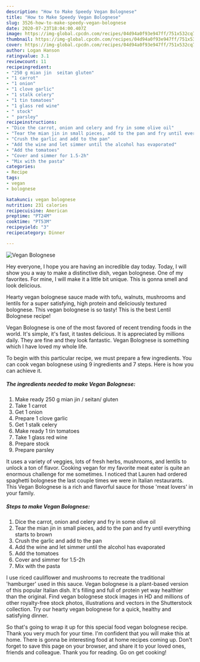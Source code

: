 ```yaml
---
description: "How to Make Speedy Vegan Bolognese"
title: "How to Make Speedy Vegan Bolognese"
slug: 3526-how-to-make-speedy-vegan-bolognese
date: 2020-07-23T18:04:00.407Z
image: https://img-global.cpcdn.com/recipes/04d94a0f93e947ff/751x532cq70/vegan-bolognese-recipe-main-photo.jpg
thumbnail: https://img-global.cpcdn.com/recipes/04d94a0f93e947ff/751x532cq70/vegan-bolognese-recipe-main-photo.jpg
cover: https://img-global.cpcdn.com/recipes/04d94a0f93e947ff/751x532cq70/vegan-bolognese-recipe-main-photo.jpg
author: Logan Hanson
ratingvalue: 3.1
reviewcount: 11
recipeingredient:
- "250 g mian jin  seitan gluten"
- "1 carrot"
- "1 onion"
- "1 clove garlic"
- "1 stalk celery"
- "1 tin tomatoes"
- "1 glass red wine"
- " stock"
- " parsley"
recipeinstructions:
- "Dice the carrot, onion and celery and fry in some olive oil"
- "Tear the mian jin in small pieces, add to the pan and fry until everything starts to brown"
- "Crush the garlic and add to the pan"
- "Add the wine and let simmer until the alcohol has evaporated"
- "Add the tomatoes"
- "Cover and simmer for 1.5-2h"
- "Mix with the pasta"
categories:
- Recipe
tags:
- vegan
- bolognese

katakunci: vegan bolognese 
nutrition: 231 calories
recipecuisine: American
preptime: "PT24M"
cooktime: "PT53M"
recipeyield: "3"
recipecategory: Dinner

---
```



![Vegan Bolognese](https://img-global.cpcdn.com/recipes/04d94a0f93e947ff/751x532cq70/vegan-bolognese-recipe-main-photo.jpg)

Hey everyone, I hope you are having an incredible day today. Today, I will show you a way to make a distinctive dish, vegan bolognese. One of my favorites. For mine, I will make it a little bit unique. This is gonna smell and look delicious.

Hearty vegan bolognese sauce made with tofu, walnuts, mushrooms and lentils for a super satisfying, high protein and deliciously textured bolognese. This vegan bolognese is so tasty! This is the best Lentil Bolognese recipe!

Vegan Bolognese is one of the most favored of recent trending foods in the world. It's simple, it's fast, it tastes delicious. It is appreciated by millions daily. They are fine and they look fantastic. Vegan Bolognese is something which I have loved my whole life.


To begin with this particular recipe, we must prepare a few ingredients. You can cook vegan bolognese using 9 ingredients and 7 steps. Here is how you can achieve it.

<!--inarticleads1-->

##### The ingredients needed to make Vegan Bolognese:

1. Make ready 250 g mian jin / seitan/ gluten
1. Take 1 carrot
1. Get 1 onion
1. Prepare 1 clove garlic
1. Get 1 stalk celery
1. Make ready 1 tin tomatoes
1. Take 1 glass red wine
1. Prepare  stock
1. Prepare  parsley


It uses a variety of veggies, lots of fresh herbs, mushrooms, and lentils to unlock a ton of flavor. Cooking vegan for my favorite meat eater is quite an enormous challenge for me sometimes. I noticed that Lauren had ordered spaghetti bolognese the last couple times we were in Italian restaurants. This Vegan Bolognese is a rich and flavorful sauce for those &#39;meat lovers&#39; in your family. 

<!--inarticleads2-->

##### Steps to make Vegan Bolognese:

1. Dice the carrot, onion and celery and fry in some olive oil
1. Tear the mian jin in small pieces, add to the pan and fry until everything starts to brown
1. Crush the garlic and add to the pan
1. Add the wine and let simmer until the alcohol has evaporated
1. Add the tomatoes
1. Cover and simmer for 1.5-2h
1. Mix with the pasta


I use riced cauliflower and mushrooms to recreate the traditional &#39;hamburger&#39; used in this sauce. Vegan bolognese is a plant-based version of this popular Italian dish. It&#39;s filling and full of protein yet way healthier than the original. Find vegan bolognese stock images in HD and millions of other royalty-free stock photos, illustrations and vectors in the Shutterstock collection. Try our hearty vegan bolognese for a quick, healthy and satisfying dinner. 

So that's going to wrap it up for this special food vegan bolognese recipe. Thank you very much for your time. I'm confident that you will make this at home. There is gonna be interesting food at home recipes coming up. Don't forget to save this page on your browser, and share it to your loved ones, friends and colleague. Thank you for reading. Go on get cooking!
